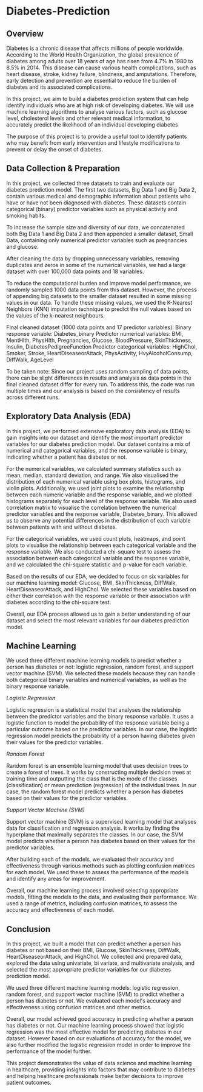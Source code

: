 # Diabetes-Prediction
## Overview

Diabetes is a chronic disease that affects millions of people worldwide. According to the World Health Organization, the global prevalence of diabetes among adults over 18 years of age has risen from 4.7% in 1980 to 8.5% in 2014. This disease can cause various health complications, such as heart disease, stroke, kidney failure, blindness, and amputations. Therefore, early detection and prevention are essential to reduce the burden of diabetes and its associated complications.

In this project, we aim to build a diabetes prediction system that can help identify individuals who are at high risk of developing diabetes. We will use machine learning algorithms to analyse various factors, such as glucose level, cholesterol levels and other relevant medical information, to accurately predict the likelihood of an individual developing diabetes

The purpose of this project is to provide a useful tool to identify patients who may benefit from early intervention and lifestyle modifications to prevent or delay the onset of diabetes. 

## Data Collection & Preparation

In this project, we collected three datasets to train and evaluate our diabetes prediction model. 
The first two datasets, Big Data 1 and Big Data 2, contain various medical and demographic information about patients who have or have not been diagnosed with diabetes. These datasets contain categorical (binary) predictor variables such as physical activity and smoking habits.

To increase the sample size and diversity of our data, we concatenated both Big  Data 1 and Big Data 2 and then appended a smaller dataset, Small Data, containing only numerical predictor variables such as pregnancies and glucose. 

After cleaning the data by dropping unnecessary variables, removing duplicates and zeros in some of the numerical variables, we had a large dataset with over 100,000 data points and 18 variables.

To reduce the computational burden and improve model performance, we randomly sampled 1000 data points from this dataset. However, the process of appending big datasets to the smaller dataset resulted in some missing values in our data. To handle these missing values, we used the K-Nearest Neighbors (KNN) imputation technique to predict the null values based on the values of the k-nearest neighbours.

Final cleaned dataset (1000 data points and 17 predictor variables): 
Binary response variable: Diabetes_binary
Predictor numerical variables: BMI, MentHlth, PhysHlth, Pregnancies, Glucose, BloodPressure, SkinThickness, Insulin, DiabetesPedigreeFunction
Predictor categorical variables: HighChol, Smoker, Stroke, HeartDiseaseorAttack, PhysActivity, HvyAlcoholConsump, DiffWalk, AgeLevel

To be taken note: Since our project uses random sampling of data points, there can be slight differences in results and analysis as data points in the final cleaned dataset differ for every run. To address this, the code was run multiple times and our analysis is based on the consistency of results across different runs.

## Exploratory Data Analysis (EDA)

In this project, we performed extensive exploratory data analysis (EDA) to gain insights into our dataset and identify the most important predictor variables for our diabetes prediction model. Our dataset contains a mix of numerical and categorical variables, and the response variable is binary, indicating whether a patient has diabetes or not.

For the numerical variables, we calculated summary statistics such as mean, median, standard deviation, and range. We also visualised the distribution of each numerical variable using box plots, histograms, and violin plots. Additionally, we used joint plots to examine the relationship between each numeric variable and the response variable, and we plotted histograms separately for each level of the response variable.  We also used correlation matrix to visualise the correlation between the numerical predictor variables and the response variable, Diabetes_binary. This allowed us to observe any potential differences in the distribution of each variable between patients with and without diabetes.

For the categorical variables, we used count plots, heatmaps, and point plots to visualise the relationship between each categorical variable and the response variable. We also conducted a chi-square test to assess the association between each categorical variable and the response variable, and we calculated the chi-square statistic and p-value for each variable.

Based on the results of our EDA, we decided to focus on six variables for our machine learning model: Glucose, BMI, SkinThickness, DiffWalk, HeartDiseaseorAttack, and HighChol. We selected these variables based on either their correlation with the response variable or their association with diabetes according to the chi-square test. 

Overall, our EDA process allowed us to gain a better understanding of our dataset and select the most relevant variables for our diabetes prediction model.

## Machine Learning

We used three different machine learning models to predict whether a person has diabetes or not: logistic regression, random forest, and support vector machine (SVM). We selected these models because they can handle both categorical binary variables and numerical variables, as well as the binary response variable.

*Logistic Regression*

Logistic regression is a statistical model that analyses the relationship between the predictor variables and the binary response variable. It uses a logistic function to model the probability of the response variable being a particular outcome based on the predictor variables. In our case, the logistic regression model predicts the probability of a person having diabetes given their values for the predictor variables.

*Random Forest*

Random forest is an ensemble learning model that uses decision trees to create a forest of trees. It works by constructing multiple decision trees at training time and outputting the class that is the mode of the classes (classification) or mean prediction (regression) of the individual trees. In our case, the random forest model predicts whether a person has diabetes based on their values for the predictor variables.

*Support Vector Machine (SVM)*

Support vector machine (SVM) is a supervised learning model that analyses data for classification and regression analysis. It works by finding the hyperplane that maximally separates the classes. In our case, the SVM model predicts whether a person has diabetes based on their values for the predictor variables.

After building each of the models, we evaluated their accuracy and effectiveness through various methods such as plotting confusion matrices for each model. We used these to assess the performance of the models and identify any areas for improvement.

Overall, our machine learning process involved selecting appropriate models, fitting the models to the data, and evaluating their performance. We used a range of metrics, including confusion matrices, to assess the accuracy and effectiveness of each model.

## Conclusion
In this project, we built a model that can predict whether a person has diabetes or not based on their BMI, Glucose, SkinThickness, DiffWalk, HeartDiseaseorAttack, and HighChol. We collected and prepared data, explored the data using univariate, bi variate, and multivariate analysis, and selected the most appropriate predictor variables for our diabetes prediction model.

We used three different machine learning models: logistic regression, random forest, and support vector machine (SVM) to predict whether a person has diabetes or not. We evaluated each model's accuracy and effectiveness using confusion matrices and other metrics.

Overall, our model achieved good accuracy in predicting whether a person has diabetes or not. Our machine learning process showed that logistic regression was the most effective model for predicting diabetes in our dataset. 
However based on our evaluations of accuracy for the model, we also further modified the logistic regression model in order to improve the performance of the model further.

This project demonstrates the value of data science and machine learning in healthcare, providing insights into factors that may contribute to diabetes and helping healthcare professionals make better decisions to improve patient outcomes.
